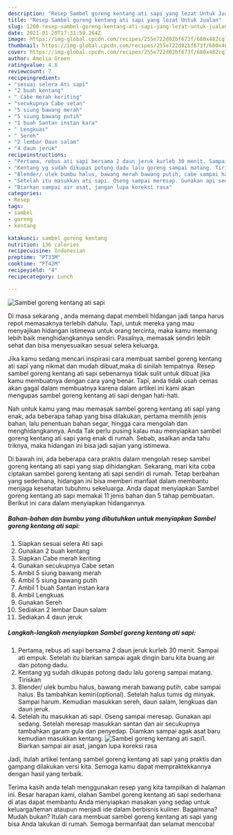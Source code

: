 ```yaml
---
description: "Resep Sambel goreng kentang ati sapi yang lezat Untuk Jualan"
title: "Resep Sambel goreng kentang ati sapi yang lezat Untuk Jualan"
slug: 1200-resep-sambel-goreng-kentang-ati-sapi-yang-lezat-untuk-jualan
date: 2021-01-20T17:31:59.264Z
image: https://img-global.cpcdn.com/recipes/255e722d02bf673f/680x482cq70/sambel-goreng-kentang-ati-sapi-foto-resep-utama.jpg
thumbnail: https://img-global.cpcdn.com/recipes/255e722d02bf673f/680x482cq70/sambel-goreng-kentang-ati-sapi-foto-resep-utama.jpg
cover: https://img-global.cpcdn.com/recipes/255e722d02bf673f/680x482cq70/sambel-goreng-kentang-ati-sapi-foto-resep-utama.jpg
author: Amelia Green
ratingvalue: 4.8
reviewcount: 7
recipeingredient:
- "sesuai selera Ati sapi"
- "2 buah kentang"
- " Cabe merah keriting"
- "secukupnya Cabe setan"
- "5 siung bawang merah"
- "5 siung bawang putih"
- "1 buah Santan instan kara"
- " Lengkuas"
- " Sereh"
- "2 lembar Daun salam"
- "4 daun jeruk"
recipeinstructions:
- "Pertama, rebus ati sapi bersama 2 daun jeruk kurleb 30 menit. Sampai ati empuk. Setelah itu biarkan sampai agak dingin baru kita buang air dan potong dadu."
- "Kentang yg sudah dikupas potong dadu lalu goreng sampai matang. Tiriskan"
- "Blender/ ulek bumbu halus, bawang merah bawang putih, cabe sampai halus. Bs tambahkan kemiri(optional). Setelah halus tumis dg minyak. Sampai harum. Kemudian masukkan sereh, daun salam, lengkuas dan daun jeruk."
- "Setelah itu masukkan ati sapi. Oseng sampai meresap. Gunakan api sedang. Setelah meresap masukkan santan dan air secukupnya tambahkan garam gula dan penyedap. Diamkan sampai agak asat baru kemudian masukkan kentang."
- "Biarkan sampai air asat, jangan lupa koreksi rasa"
categories:
- Resep
tags:
- sambel
- goreng
- kentang

katakunci: sambel goreng kentang 
nutrition: 136 calories
recipecuisine: Indonesian
preptime: "PT33M"
cooktime: "PT42M"
recipeyield: "4"
recipecategory: Lunch

---
```



![Sambel goreng kentang ati sapi](https://img-global.cpcdn.com/recipes/255e722d02bf673f/680x482cq70/sambel-goreng-kentang-ati-sapi-foto-resep-utama.jpg)

Di masa  sekarang , anda memang dapat membeli hidangan jadi tanpa harus repot memasaknya terlebih dahulu. Tapi, untuk mereka yang mau menyajikan hidangan istimewa untuk orang tercinta, maka kamu memang lebih baik menghidangkannya sendiri. Pasalnya, memasak sendiri lebih sehat dan bisa menyesuaikan sesuai selera keluarga.

Jika kamu sedang mencari inspirasi cara membuat sambel goreng kentang ati sapi yang nikmat dan mudah dibuat,maka di sinilah tempatnya. Resep sambel goreng kentang ati sapi  sebenarnya tidak sulit untuk dibuat jika kamu membuatnya dengan cara yang benar. Tapi, anda tidak usah cemas akan gagal dalam membuatnya 
karena dalam artikel ini kami akan mengupas sambel goreng kentang ati sapi dengan hati-hati.  



Nah untuk kamu yang mau memasak sambel goreng kentang ati sapi yang enak, ada beberapa tahap yang bisa dilakukan, pertama memilih jenis bahan, lalu penentuan bahan segar, hingga cara mengolah dan menghidangkannya. Anda Tak perlu pusing kalau mau menyiapkan sambel goreng kentang ati sapi yang enak di rumah. Sebab, asalkan anda  tahu triknya, maka hidangan ini bisa jadi sajian yang istimewa.

Di bawah ini, ada beberapa cara praktis  dalam mengolah resep sambel goreng kentang ati sapi yang siap dihidangkan. Sekarang, mari kita coba ciptakan sambel goreng kentang ati sapi sendiri di rumah. Tetap berbahan yang sederhana, hidangan ini bisa memberi manfaat dalam membantu menjaga kesehatan tubuhmu sekeluarga. Anda dapat menyiapkan Sambel goreng kentang ati sapi memakai 11 jenis bahan dan 5 tahap pembuatan. Berikut ini cara dalam menyiapkan hidangannya.

<!--inarticleads1-->

##### Bahan-bahan dan bumbu yang dibutuhkan untuk menyiapkan Sambel goreng kentang ati sapi:

1. Siapkan sesuai selera Ati sapi
1. Gunakan 2 buah kentang
1. Siapkan  Cabe merah keriting
1. Gunakan secukupnya Cabe setan
1. Ambil 5 siung bawang merah
1. Ambil 5 siung bawang putih
1. Ambil 1 buah Santan instan kara
1. Ambil  Lengkuas
1. Gunakan  Sereh
1. Sediakan 2 lembar Daun salam
1. Sediakan 4 daun jeruk




<!--inarticleads2-->

##### Langkah-langkah menyiapkan Sambel goreng kentang ati sapi:

1. Pertama, rebus ati sapi bersama 2 daun jeruk kurleb 30 menit. Sampai ati empuk. Setelah itu biarkan sampai agak dingin baru kita buang air dan potong dadu.
1. Kentang yg sudah dikupas potong dadu lalu goreng sampai matang. Tiriskan
1. Blender/ ulek bumbu halus, bawang merah bawang putih, cabe sampai halus. Bs tambahkan kemiri(optional). Setelah halus tumis dg minyak. Sampai harum. Kemudian masukkan sereh, daun salam, lengkuas dan daun jeruk.
1. Setelah itu masukkan ati sapi. Oseng sampai meresap. Gunakan api sedang. Setelah meresap masukkan santan dan air secukupnya tambahkan garam gula dan penyedap. Diamkan sampai agak asat baru kemudian masukkan kentang.
<img src="//assets-global.cpcdn.com/assets/icons/button_play-2c75c40dde080a61004c1f40b05d8f140eaff45d7e9e6481dc71c63d2e7c4909.png" alt="Sambel goreng kentang ati sapi">1. Biarkan sampai air asat, jangan lupa koreksi rasa




Jadi, itulah artikel tentang  sambel goreng kentang ati sapi  yang praktis dan gampang dilakukan versi kita. Semoga kamu dapat mempraktekkannya dengan hasil yang terbaik. 

Terima kasih anda telah menggunakan resep yang kita tampilkan di halaman ini. Besar harapan kami, olahan  Sambel goreng kentang ati sapi sederhana di atas dapat membantu Anda menyiapkan masakan yang sedap untuk keluarga/teman ataupun menjadi ide dalam berbisnis kuliner. Bagaimana? Mudah bukan? Itulah cara membuat sambel goreng kentang ati sapi yang bisa Anda lakukan di rumah. Semoga bermanfaat dan selamat mencoba!

